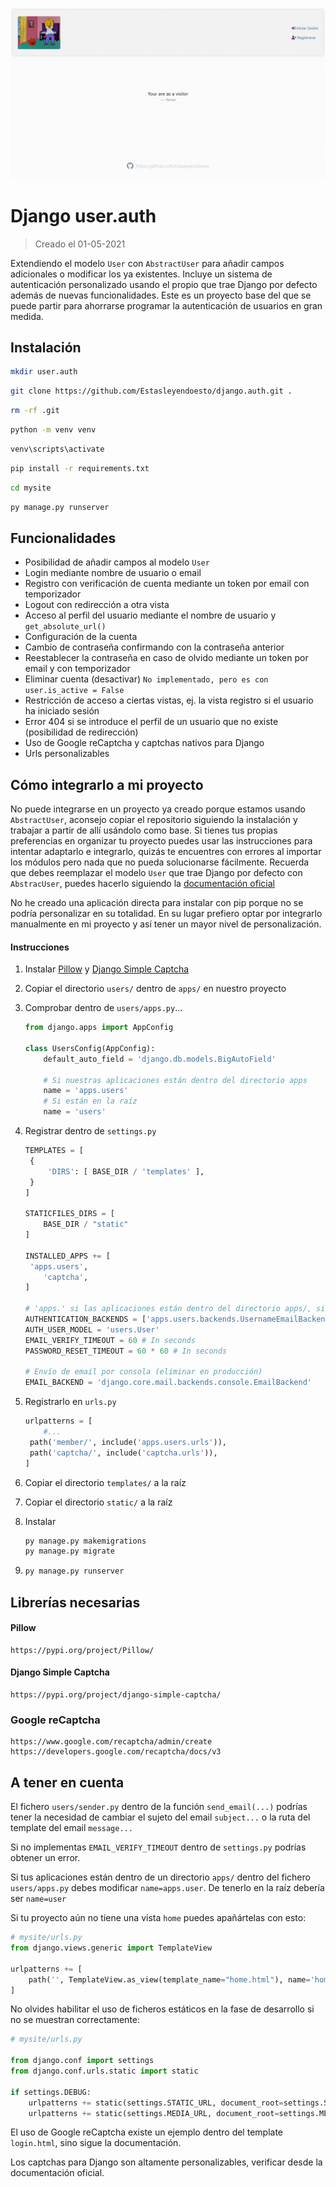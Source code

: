 ![](cover.png)

# Django user.auth

> Creado el 01-05-2021



Extendiendo el modelo `User` con `AbstractUser` para añadir campos adicionales o modificar los ya existentes. Incluye un sistema de autenticación personalizado usando el propio que trae Django por defecto además de nuevas funcionalidades. Este es un proyecto base del que se puede partir para ahorrarse programar la autenticación de usuarios en gran medida.



## Instalación

```bash
mkdir user.auth
```

```bash
git clone https://github.com/Estasleyendoesto/django.auth.git .
```

 ```bash
rm -rf .git
 ```

```bash
python -m venv venv
```

 ```bash
 venv\scripts\activate
 ```

```bash
pip install -r requirements.txt
```

 ```bash
cd mysite
 ```

```bash
py manage.py runserver
```



## Funcionalidades

- Posibilidad de añadir campos al modelo `User`
- Login mediante nombre de usuario o email
- Registro con verificación de cuenta mediante un token por email con temporizador
- Logout con redirección a otra vista
- Acceso al perfil del usuario mediante el nombre de usuario y `get_absolute_url()`
- Configuración de la cuenta
- Cambio de contraseña confirmando con la contraseña anterior
- Reestablecer la contraseña en caso de olvido mediante un token por email y con temporizador
- Eliminar cuenta (desactivar) `No implementado, pero es con user.is_active = False`
- Restricción de acceso a ciertas vistas, ej. la vista registro si el usuario ha iniciado sesión
- Error 404 si se introduce el perfil de un usuario que no existe (posibilidad de redirección)
- Uso de Google reCaptcha y captchas nativos para Django
- Urls personalizables



## Cómo integrarlo a mi proyecto
No puede integrarse en un proyecto ya creado porque estamos usando `AbstractUser`, aconsejo copiar el repositorio siguiendo la instalación y trabajar a partir de allí usándolo como base. Si tienes tus propias preferencias en organizar tu proyecto puedes usar las instrucciones para intentar adaptarlo e integrarlo, quizás te encuentres con errores al importar los módulos pero nada que no pueda solucionarse fácilmente. Recuerda que debes reemplazar el modelo `User` que trae Django por defecto con `AbstracUser`, puedes hacerlo siguiendo la [documentación oficial](https://docs.djangoproject.com/en/3.2/topics/auth/customizing/#substituting-a-custom-user-model)

No he creado una aplicación directa para instalar con pip porque no se podría personalizar en su totalidad. En su lugar prefiero optar por integrarlo manualmente en mi proyecto y así tener un mayor nivel de personalización.



#### Instrucciones

1. Instalar [Pillow](https://pypi.org/project/Pillow/) y [Django Simple Captcha](https://pypi.org/project/django-simple-captcha/) 

1. Copiar el directorio `users/` dentro de `apps/` en nuestro proyecto

2. Comprobar dentro de `users/apps.py`...

   ```python
   from django.apps import AppConfig
   
   class UsersConfig(AppConfig):
       default_auto_field = 'django.db.models.BigAutoField'
       
       # Si nuestras aplicaciones están dentro del directorio apps
       name = 'apps.users'
       # Si están en la raíz
       name = 'users'
   
   ```

3. Registrar dentro de `settings.py`

   ```python
   TEMPLATES = [
   	{
   		'DIRS': [ BASE_DIR / 'templates' ],
   	}
   ]
   
   STATICFILES_DIRS = [
       BASE_DIR / "static"
   ]
   
   INSTALLED_APPS += [
   	'apps.users',
       'captcha',
   ]
   
   # 'apps.' si las aplicaciones están dentro del directorio apps/, sino eliminar 'apps.'
   AUTHENTICATION_BACKENDS = ['apps.users.backends.UsernameEmailBackend']
   AUTH_USER_MODEL = 'users.User'
   EMAIL_VERIFY_TIMEOUT = 60 # In seconds
   PASSWORD_RESET_TIMEOUT = 60 * 60 # In seconds
   
   # Envío de email por consola (eliminar en producción)
   EMAIL_BACKEND = 'django.core.mail.backends.console.EmailBackend'
   ```

4. Registrarlo en `urls.py`

   ```python
   urlpatterns = [
       #...
   	path('member/', include('apps.users.urls')),
   	path('captcha/', include('captcha.urls')),
   ]
   ```

5. Copiar el directorio `templates/` a la raíz

6. Copiar el directorio `static/` a la raíz

7. Instalar

   ```bash
   py manage.py makemigrations
   py manage.py migrate
   ```

8. ```bash
   py manage.py runserver
   ```



## Librerías necesarias

#### Pillow

```
https://pypi.org/project/Pillow/
```



#### Django Simple Captcha

```
https://pypi.org/project/django-simple-captcha/
```



### Google reCaptcha

```
https://www.google.com/recaptcha/admin/create
https://developers.google.com/recaptcha/docs/v3
```



## A tener en cuenta

El fichero `users/sender.py` dentro de la función `send_email(...)` podrías tener la necesidad de cambiar el sujeto del email `subject...` o la ruta del template del email `message...`

Si no implementas `EMAIL_VERIFY_TIMEOUT` dentro de `settings.py` podrías obtener un error.

Si tus aplicaciones están dentro de un directorio `apps/` dentro del fichero `users/apps.py` debes modificar `name=apps.user`. De tenerlo en la raíz debería ser `name=user`

Si tu proyecto aún no tiene una vista `home` puedes apañártelas con esto:

```python
# mysite/urls.py
from django.views.generic import TemplateView

urlpatterns += [
	path('', TemplateView.as_view(template_name="home.html"), name='home'),
]
```

No olvides habilitar el uso de ficheros estáticos en la fase de desarrollo si no se muestran correctamente:

```python
# mysite/urls.py

from django.conf import settings
from django.conf.urls.static import static

if settings.DEBUG:
    urlpatterns += static(settings.STATIC_URL, document_root=settings.STATIC_ROOT)
    urlpatterns += static(settings.MEDIA_URL, document_root=settings.MEDIA_ROOT) # If media/ exists
```

El uso de Google reCaptcha existe un ejemplo dentro del template `login.html`, sino sigue la documentación.

Los captchas para Django son altamente personalizables, verificar desde la documentación oficial.
